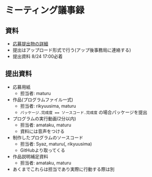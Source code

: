 # ミーティング議事録

## 資料
* [応募提出物の詳細](http://www.u22procon.com/guideline/application/documents.html)
* 提出はアップロード形式で行う(アップ後事務局に連絡する)
* 提出資料 8/24 17:00必着

## 提出資料
* 応募用紙
  - 担当者: maturu
* 作品(プログラムファイル一式)
  - 担当者: rikyuusima, maturu
  - `パッケージ.完成度 == ソースコード.完成度` の場合パッケージを提出
* プログラムの実行動画(2分以内)
  - 担当者: amataku, maturu
  - 資料には音声をつける
* 制作したプログラムのソースコード
  - 担当者: Syaz, maturu(, rikyuusima)
  - GitHubより取ってくる
* 作品説明補足資料
  - 担当者: amataku, maturu
* あくまでこれらは担当であり実際に行動する際は別

